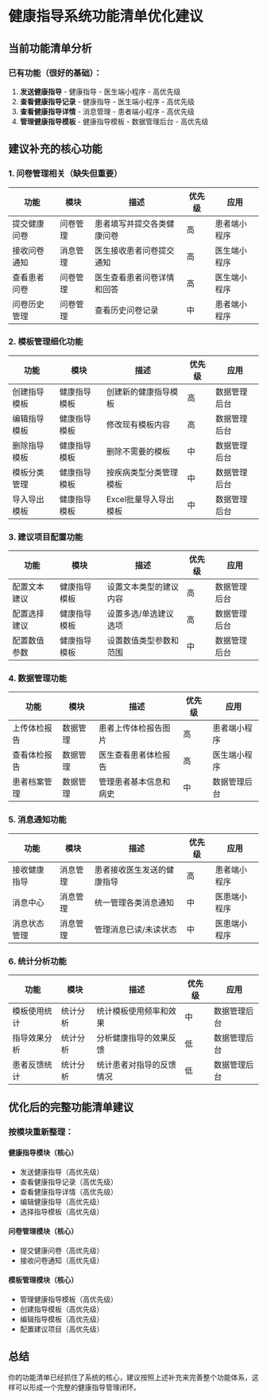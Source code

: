 # 健康指导系统功能清单优化建议

## 当前功能清单分析

### 已有功能（很好的基础）：
1. **发送健康指导** - 健康指导 - 医生端小程序 - 高优先级
2. **查看健康指导记录** - 健康指导 - 医生端小程序 - 高优先级  
3. **查看健康指导详情** - 消息管理 - 患者端小程序 - 高优先级
4. **管理健康指导模板** - 健康指导模板 - 数据管理后台 - 高优先级

## 建议补充的核心功能

### 1. 问卷管理相关（缺失但重要）
| 功能 | 模块 | 描述 | 优先级 | 应用 |
|------|------|------|--------|------|
| 提交健康问卷 | 问卷管理 | 患者填写并提交各类健康问卷 | 高 | 患者端小程序 |
| 接收问卷通知 | 消息管理 | 医生接收患者问卷提交通知 | 高 | 医生端小程序 |
| 查看患者问卷 | 问卷管理 | 医生查看患者问卷详情和回答 | 高 | 医生端小程序 |
| 问卷历史管理 | 问卷管理 | 查看历史问卷记录 | 中 | 患者端小程序 |

### 2. 模板管理细化功能
| 功能 | 模块 | 描述 | 优先级 | 应用 |
|------|------|------|--------|------|
| 创建指导模板 | 健康指导模板 | 创建新的健康指导模板 | 高 | 数据管理后台 |
| 编辑指导模板 | 健康指导模板 | 修改现有模板内容 | 高 | 数据管理后台 |
| 删除指导模板 | 健康指导模板 | 删除不需要的模板 | 中 | 数据管理后台 |
| 模板分类管理 | 健康指导模板 | 按疾病类型分类管理模板 | 中 | 数据管理后台 |
| 导入导出模板 | 健康指导模板 | Excel批量导入导出模板 | 中 | 数据管理后台 |

### 3. 建议项目配置功能
| 功能 | 模块 | 描述 | 优先级 | 应用 |
|------|------|------|--------|------|
| 配置文本建议 | 健康指导模板 | 设置文本类型的建议内容 | 高 | 数据管理后台 |
| 配置选择建议 | 健康指导模板 | 设置多选/单选建议选项 | 高 | 数据管理后台 |
| 配置数值参数 | 健康指导模板 | 设置数值类型参数和范围 | 中 | 数据管理后台 |

### 4. 数据管理功能
| 功能 | 模块 | 描述 | 优先级 | 应用 |
|------|------|------|--------|------|
| 上传体检报告 | 数据管理 | 患者上传体检报告图片 | 高 | 患者端小程序 |
| 查看体检报告 | 数据管理 | 医生查看患者体检报告 | 高 | 医生端小程序 |
| 患者档案管理 | 数据管理 | 管理患者基本信息和病史 | 中 | 数据管理后台 |

### 5. 消息通知功能
| 功能 | 模块 | 描述 | 优先级 | 应用 |
|------|------|------|--------|------|
| 接收健康指导 | 消息管理 | 患者接收医生发送的健康指导 | 高 | 患者端小程序 |
| 消息中心 | 消息管理 | 统一管理各类消息通知 | 中 | 医患端小程序 |
| 消息状态管理 | 消息管理 | 管理消息已读/未读状态 | 中 | 医患端小程序 |

### 6. 统计分析功能
| 功能 | 模块 | 描述 | 优先级 | 应用 |
|------|------|------|--------|------|
| 模板使用统计 | 统计分析 | 统计模板使用频率和效果 | 中 | 数据管理后台 |
| 指导效果分析 | 统计分析 | 分析健康指导的效果反馈 | 低 | 数据管理后台 |
| 患者反馈统计 | 统计分析 | 统计患者对指导的反馈情况 | 低 | 数据管理后台 |

## 优化后的完整功能清单建议

### 按模块重新整理：

#### 健康指导模块（核心）
- 发送健康指导（高优先级）
- 查看健康指导记录（高优先级）
- 查看健康指导详情（高优先级）
- 编辑健康指导（高优先级）
- 选择指导模板（高优先级）

#### 问卷管理模块（核心）
- 提交健康问卷（高优先级）
- 接收问卷通知（高优先级）

#### 模板管理模块（核心）
- 管理健康指导模板（高优先级）
- 创建指导模板（高优先级）
- 编辑指导模板（高优先级）
- 配置建议项目（高优先级）


## 总结
你的功能清单已经抓住了系统的核心，建议按照上述补充来完善整个功能体系，这样可以形成一个完整的健康指导管理闭环。